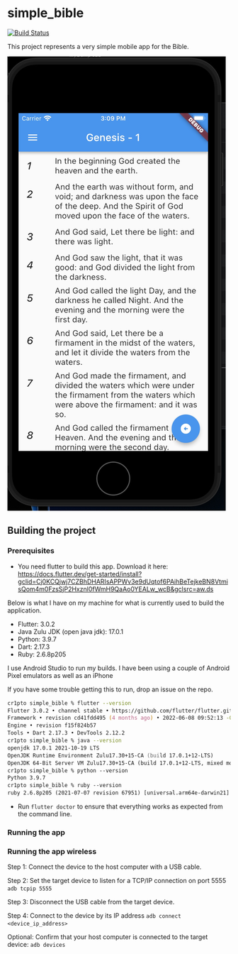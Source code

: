 # simple_bible

<a href="https://github.com/cr1pto/simple_bible/actions"><img src="https://github.com/cr1pto/simple_bible/workflows/Flutter_Tests/badge.svg" alt="Build Status"></a>

This project represents a very simple mobile app for the Bible.

![Simple Bible](/screen_samples/simple_bible.jpeg?raw=true "Simple Bible")

## Building the project

### Prerequisites

- You need flutter to build this app.  Download it here: https://docs.flutter.dev/get-started/install?gclid=Cj0KCQjwj7CZBhDHARIsAPPWv3e9dUqtof6PAihBeTejkeBN8VtmisQom4m0FzsSjP2Hxznl0fWmH9QaAo0YEALw_wcB&gclsrc=aw.ds

Below is what I have on my machine for what is currently used to build the application.  
- Flutter: 3.0.2
- Java Zulu JDK (open java jdk): 17.0.1
- Python: 3.9.7
- Dart: 2.17.3
- Ruby: 2.6.8p205

I use Android Studio to run my builds. I have been using a couple of Android Pixel emulators as well as an iPhone 

If you have some trouble getting this to run, drop an issue on the repo.

```zsh
cr1pto simple_bible % flutter --version
Flutter 3.0.2 • channel stable • https://github.com/flutter/flutter.git
Framework • revision cd41fdd495 (4 months ago) • 2022-06-08 09:52:13 -0700
Engine • revision f15f824b57
Tools • Dart 2.17.3 • DevTools 2.12.2
cr1pto simple_bible % java --version
openjdk 17.0.1 2021-10-19 LTS
OpenJDK Runtime Environment Zulu17.30+15-CA (build 17.0.1+12-LTS)
OpenJDK 64-Bit Server VM Zulu17.30+15-CA (build 17.0.1+12-LTS, mixed mode, sharing)
cr1pto simple_bible % python --version
Python 3.9.7
cr1pto simple_bible % ruby --version
ruby 2.6.8p205 (2021-07-07 revision 67951) [universal.arm64e-darwin21]
```

- Run `flutter doctor` to ensure that everything works as expected from the command line.
### Running the app


### Running the app wireless

Step 1:
Connect the device to the host computer with a USB cable.

Step 2:
Set the target device to listen for a TCP/IP connection on port 5555
    `adb tcpip 5555`

Step 3:
Disconnect the USB cable from the target device.

Step 4:
Connect to the device by its IP address
    `adb connect <device_ip_address>`

Optional:
Confirm that your host computer is connected to the target device:
    `adb devices`
